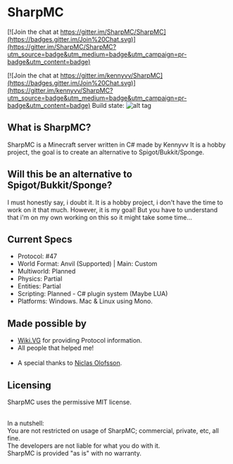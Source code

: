 # SharpMC

[![Join the chat at https://gitter.im/SharpMC/SharpMC](https://badges.gitter.im/Join%20Chat.svg)](https://gitter.im/SharpMC/SharpMC?utm_source=badge&utm_medium=badge&utm_campaign=pr-badge&utm_content=badge)

[![Join the chat at https://gitter.im/kennyvv/SharpMC](https://badges.gitter.im/Join%20Chat.svg)](https://gitter.im/kennyvv/SharpMC?utm_source=badge&utm_medium=badge&utm_campaign=pr-badge&utm_content=badge)
Build state:        ![alt tag](https://ci.appveyor.com/api/projects/status/qlviwrgvaeqa1u06?svg=true)

What is SharpMC?
----------------
SharpMC is a Minecraft server written in C# made by Kennyvv
It is a hobby project, the goal is to create an alternative to Spigot/Bukkit/Sponge.

Will this be an alternative to Spigot/Bukkit/Sponge?
-------------------------------------------------------
I must honestly say, i doubt it. It is a hobby project, i don't have the time to work on it that much.
However, it is my goal! But you have to understand that i'm on my own working on this so it might take some time...


Current Specs
-----------------
  - Protocol: #47
  - World Format: Anvil (Supported) | Main: Custom
  - Multiworld: Planned
  - Physics: Partial
  - Entities: Partial
  - Scripting: Planned - C# plugin system (Maybe LUA)
  - Platforms: Windows. Mac & Linux using Mono.

Made possible by
------------------
  - <a href="http://wiki.vg/">Wiki.VG</a> for providing Protocol information.<br>
  - All people that helped me!<br><br>
  - A special thanks to <a href="https://github.com/NiclasOlofsson/">Niclas Olofsson</a>.

Licensing
----------
SharpMC uses the permissive MIT license.<br><br>

In a nutshell:<br>
You are not restricted on usage of SharpMC; commercial, private, etc, all fine.<br>
The developers are not liable for what you do with it.<br>
SharpMC is provided "as is" with no warranty.<br>
